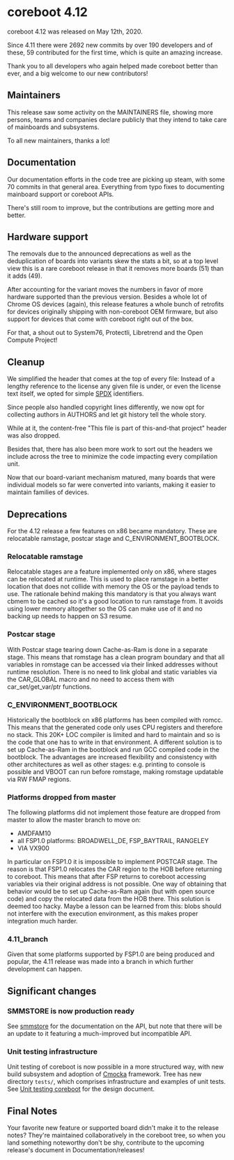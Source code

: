 coreboot 4.12
=============

coreboot 4.12 was released on May 12th, 2020.

Since 4.11 there were 2692 new commits by over 190 developers and of
these, 59 contributed for the first time, which is quite an amazing
increase.

Thank you to all developers who again helped made coreboot better
than ever, and a big welcome to our new contributors!

Maintainers
-----------

This release saw some activity on the MAINTAINERS file, showing more
persons, teams and companies declare publicly that they intend to
take care of mainboards and subsystems.

To all new maintainers, thanks a lot!

Documentation
-------------

Our documentation efforts in the code tree are picking up steam, with
some 70 commits in that general area. Everything from typo fixes to
documenting mainboard support or coreboot APIs.

There's still room to improve, but the contributions are getting more
and better.

Hardware support
----------------

The removals due to the announced deprecations as well as the
deduplication of boards into variants skew the stats a bit, so at
a top level view this is a rare coreboot release in that it removes
more boards (51) than it adds (49).

After accounting for the variant moves the numbers in favor of more
hardware supported than the previous version. Besides a whole lot
of Chrome OS devices (again), this release features a whole bunch
of retrofits for devices originally shipping with non-coreboot OEM
firmware, but also support for devices that come with coreboot right
out of the box.

For that, a shout out to System76, Protectli, Libretrend and the
Open Compute Project!

Cleanup
--------

We simplified the header that comes at the top of every file:
Instead of a lengthy reference to the license any given file
is under, or even the license text itself, we opted for simple
[SPDX](https://www.spdx.org) identifiers.

Since people also handled copyright lines differently, we now opt for
collecting authors in AUTHORS and let git history tell the whole story.

While at it, the content-free "This file is part of this-and-that
project" header was also dropped.

Besides that, there has also been more work to sort out the headers
we include across the tree to minimize the code impacting every
compilation unit.

Now that our board-variant mechanism matured, many boards that were
individual models so far were converted into variants, making it
easier to maintain families of devices.

Deprecations
------------

For the 4.12 release a few features on x86 became mandatory. These are
relocatable ramstage, postcar stage and C\_ENVIRONMENT\_BOOTBLOCK.

### Relocatable ramstage

Relocatable stages are a feature implemented only on x86, where stages
can be relocated at runtime. This is used to place ramstage in a better
location that does not collide with memory the OS or the payload tends
to use. The rationale behind making this mandatory is that you always
want cbmem to be cached so it's a good location to run ramstage from.
It avoids using lower memory altogether so the OS can make use of it
and no backing up needs to happen on S3 resume.

### Postcar stage

With Postcar stage tearing down Cache-as-Ram is done in a separate
stage. This means that romstage has a clean program boundary and
that all variables in romstage can be accessed via their linked
addresses without runtime resolution. There is no need to link
global and static variables via the CAR\_GLOBAL macro and no need
to access them with car\_set/get\_var/ptr functions.

### C\_ENVIRONMENT\_BOOTBLOCK

Historically the bootblock on x86 platforms has been compiled with
romcc. This means that the generated code only uses CPU registers
and therefore no stack. This 20K+ LOC compiler is limited and hard
to maintain and so is the code that one has to write in that
environment. A different solution is to set up Cache-as-Ram in the
bootblock and run GCC compiled code in the bootblock. The advantages
are increased flexibility and consistency with other architectures as
well as other stages: e.g. printing to console is possible and
VBOOT can run before romstage, making romstage updatable via RW FMAP
regions.

### Platforms dropped from master

The following platforms did not implement those feature are dropped
from master to allow the master branch to move on:
- AMDFAM10
- all FSP1.0 platforms: BROADWELL\_DE, FSP\_BAYTRAIL, RANGELEY
- VIA VX900

In particular on FSP1.0 it is impossible to implement POSTCAR stage.
The reason is that FSP1.0 relocates the CAR region to the HOB before
returning to coreboot. This means that after FSP returns to coreboot
accessing variables via their original address is not possible. One
way of obtaining that behavior would be to set up Cache-as-Ram again
(but with open source code) and copy the relocated data from the HOB
there. This solution is deemed too hacky. Maybe a lesson can be
learned from this: blobs should not interfere with the execution
environment, as this makes proper integration much harder.

### 4.11\_branch

Given that some platforms supported by FSP1.0 are being produced and
popular, the 4.11 release was made into a branch in which further
development can happen.

Significant changes
-------------------

### SMMSTORE is now production ready

See [smmstore](../drivers/smmstore.md) for the documentation on
the API, but note that there will be an update to it featuring a
much-improved but incompatible API.

### Unit testing infrastructure

Unit testing of coreboot is now possible in a more structured way, with new
build subsystem and adoption of [Cmocka](https://cmocka.org/) framework. Tree
has new directory `tests/`, which comprises infrastructure and examples of unit
tests. See
[Unit testing coreboot](../technotes/2020-03-unit-testing-coreboot.md) for the
design document.

Final Notes
-----------

Your favorite new feature or supported board didn't make it to the
release notes? They're maintained collaboratively in the coreboot
tree, so when you land something noteworthy don't be shy, contribute
to the upcoming release's document in Documentation/releases!
